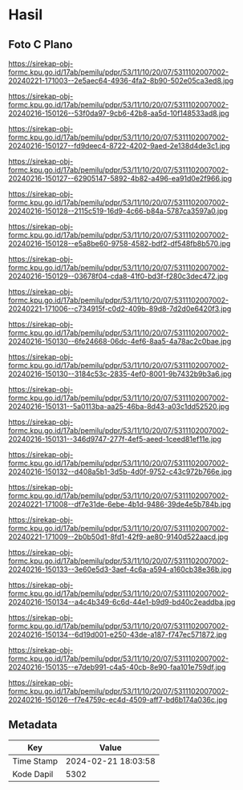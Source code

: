 # Hasil

## Foto C Plano

https://sirekap-obj-formc.kpu.go.id/17ab/pemilu/pdpr/53/11/10/20/07/5311102007002-20240221-171003--2e5aec64-4936-4fa2-8b90-502e05ca3ed8.jpg

https://sirekap-obj-formc.kpu.go.id/17ab/pemilu/pdpr/53/11/10/20/07/5311102007002-20240216-150126--53f0da97-9cb6-42b8-aa5d-10f148533ad8.jpg

https://sirekap-obj-formc.kpu.go.id/17ab/pemilu/pdpr/53/11/10/20/07/5311102007002-20240216-150127--fd9deec4-8722-4202-9aed-2e138d4de3c1.jpg

https://sirekap-obj-formc.kpu.go.id/17ab/pemilu/pdpr/53/11/10/20/07/5311102007002-20240216-150127--62905147-5892-4b82-a496-ea91d0e2f966.jpg

https://sirekap-obj-formc.kpu.go.id/17ab/pemilu/pdpr/53/11/10/20/07/5311102007002-20240216-150128--2115c519-16d9-4c66-b84a-5787ca3597a0.jpg

https://sirekap-obj-formc.kpu.go.id/17ab/pemilu/pdpr/53/11/10/20/07/5311102007002-20240216-150128--e5a8be60-9758-4582-bdf2-df548fb8b570.jpg

https://sirekap-obj-formc.kpu.go.id/17ab/pemilu/pdpr/53/11/10/20/07/5311102007002-20240216-150129--03678f04-cda8-41f0-bd3f-f280c3dec472.jpg

https://sirekap-obj-formc.kpu.go.id/17ab/pemilu/pdpr/53/11/10/20/07/5311102007002-20240221-171006--c734915f-c0d2-409b-89d8-7d2d0e6420f3.jpg

https://sirekap-obj-formc.kpu.go.id/17ab/pemilu/pdpr/53/11/10/20/07/5311102007002-20240216-150130--6fe24668-06dc-4ef6-8aa5-4a78ac2c0bae.jpg

https://sirekap-obj-formc.kpu.go.id/17ab/pemilu/pdpr/53/11/10/20/07/5311102007002-20240216-150130--3184c53c-2835-4ef0-8001-9b7432b9b3a6.jpg

https://sirekap-obj-formc.kpu.go.id/17ab/pemilu/pdpr/53/11/10/20/07/5311102007002-20240216-150131--5a0113ba-aa25-46ba-8d43-a03c1dd52520.jpg

https://sirekap-obj-formc.kpu.go.id/17ab/pemilu/pdpr/53/11/10/20/07/5311102007002-20240216-150131--346d9747-277f-4ef5-aeed-1ceed81ef11e.jpg

https://sirekap-obj-formc.kpu.go.id/17ab/pemilu/pdpr/53/11/10/20/07/5311102007002-20240216-150132--d408a5b1-3d5b-4d0f-9752-c43c972b766e.jpg

https://sirekap-obj-formc.kpu.go.id/17ab/pemilu/pdpr/53/11/10/20/07/5311102007002-20240221-171008--df7e31de-6ebe-4b1d-9486-39de4e5b784b.jpg

https://sirekap-obj-formc.kpu.go.id/17ab/pemilu/pdpr/53/11/10/20/07/5311102007002-20240221-171009--2b0b50d1-8fd1-42f9-ae80-9140d522aacd.jpg

https://sirekap-obj-formc.kpu.go.id/17ab/pemilu/pdpr/53/11/10/20/07/5311102007002-20240216-150133--3e60e5d3-3aef-4c6a-a594-a160cb38e36b.jpg

https://sirekap-obj-formc.kpu.go.id/17ab/pemilu/pdpr/53/11/10/20/07/5311102007002-20240216-150134--a4c4b349-6c6d-44e1-b9d9-bd40c2eaddba.jpg

https://sirekap-obj-formc.kpu.go.id/17ab/pemilu/pdpr/53/11/10/20/07/5311102007002-20240216-150134--6d19d001-e250-43de-a187-f747ec571872.jpg

https://sirekap-obj-formc.kpu.go.id/17ab/pemilu/pdpr/53/11/10/20/07/5311102007002-20240216-150135--e7deb991-c4a5-40cb-8e90-faa101e759df.jpg

https://sirekap-obj-formc.kpu.go.id/17ab/pemilu/pdpr/53/11/10/20/07/5311102007002-20240216-150126--f7e4759c-ec4d-4509-aff7-bd6b174a036c.jpg


## Metadata

| Key        | Value               |
| ---------- | ------------------- |
| Time Stamp | 2024-02-21 18:03:58 |
| Kode Dapil | 5302                |



